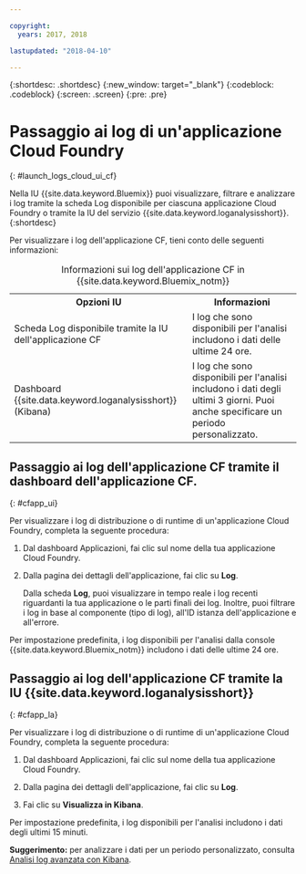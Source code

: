 ```yaml
---

copyright:
  years: 2017, 2018

lastupdated: "2018-04-10"

---
```



{:shortdesc: .shortdesc}
{:new_window: target="_blank"}
{:codeblock: .codeblock}
{:screen: .screen}
{:pre: .pre}

# Passaggio ai log di un'applicazione Cloud Foundry
{: #launch_logs_cloud_ui_cf}

Nella IU {{site.data.keyword.Bluemix}} puoi visualizzare, filtrare e analizzare i log tramite la scheda Log disponibile per ciascuna applicazione Cloud Foundry o tramite la IU del servizio {{site.data.keyword.loganalysisshort}}.
{:shortdesc}

Per visualizzare i log dell'applicazione CF, tieni conto delle seguenti informazioni:  

<table>
  <caption>Informazioni sui log dell'applicazione CF in {{site.data.keyword.Bluemix_notm}}</caption>
  <tr>
    <th>Opzioni IU</th>
    <th>Informazioni </th>
  </tr>
  <tr>
    <td>Scheda Log disponibile tramite la IU dell'applicazione CF </td>
    <td>I log che sono disponibili per l'analisi includono i dati delle ultime 24 ore.</td>
  </tr>
  <tr>
    <td>Dashboard {{site.data.keyword.loganalysisshort}} (Kibana)</td>
    <td>I log che sono disponibili per l'analisi includono i dati degli ultimi 3 giorni. Puoi anche specificare un periodo personalizzato.</td>
  </tr>
</table>


## Passaggio ai log dell'applicazione CF tramite il dashboard dell'applicazione CF. 
{: #cfapp_ui}

Per visualizzare i log di distribuzione o di runtime di un'applicazione Cloud Foundry, completa la seguente procedura:

1. Dal dashboard Applicazioni, fai clic sul nome della tua applicazione Cloud Foundry. 
    
2. Dalla pagina dei dettagli dell'applicazione, fai clic su **Log**.
    
    Dalla scheda **Log**, puoi visualizzare in tempo reale i log recenti riguardanti la tua applicazione o le parti finali dei log. Inoltre, puoi filtrare i log in base al componente (tipo di log), all'ID istanza dell'applicazione e all'errore.
    
Per impostazione predefinita, i log disponibili per l'analisi dalla console {{site.data.keyword.Bluemix_notm}} includono i dati delle ultime 24 ore.


## Passaggio ai log dell'applicazione CF tramite la IU {{site.data.keyword.loganalysisshort}}  
{: #cfapp_la}

Per visualizzare i log di distribuzione o di runtime di un'applicazione Cloud Foundry, completa la seguente procedura:

1. Dal dashboard Applicazioni, fai clic sul nome della tua applicazione Cloud Foundry. 
    
2. Dalla pagina dei dettagli dell'applicazione, fai clic su **Log**.
    
3. Fai clic su **Visualizza in Kibana**.

Per impostazione predefinita, i log disponibili per l'analisi includono i dati degli ultimi 15 minuti. 

**Suggerimento:** per analizzare i dati per un periodo personalizzato, consulta [Analisi log avanzata con Kibana](/docs/services/CloudLogAnalysis/kibana/analyzing_logs_Kibana.html#analyzing_logs_Kibana). 


